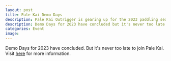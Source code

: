 ```yaml
---
layout: post
title: Pale Kai Demo Days
description: Pale Kai Outrigger is gearing up for the 2023 paddling season. We're always looking for new friends. Click here for information on how you can join us!
description: Demo Days for 2023 have concluded but it's never too late to join us. Click here for more information!
categories: Event
image: 
---
```


<!-- 
Pale Kai will offer demonstration and recruiting paddles in Morro Bay on Saturday mornings beginning in January. Visit
<A HREF="https://www.palekai.org/recruitment-program/">here</A> for more information. And be sure to sign up for our newsletter
to stay informed (form at the bottom of this page).
-->

Demo Days for 2023 have concluded. But it's never too late to join Pale Kai. Visit
<A HREF="https://www.palekai.org/recruitment-program/">here</A> for more information.
